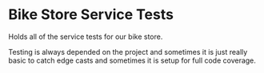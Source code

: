 ﻿# Bike Store Service Tests

Holds all of the service tests for our bike store. 

Testing is always depended on the project and sometimes it is just really basic to catch edge casts and sometimes it is setup for full code coverage.